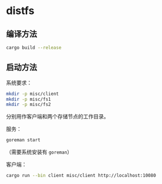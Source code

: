 # distfs

## 编译方法

```bash
cargo build --release
```

## 启动方法

系统要求：

```bash
mkdir -p misc/client
mkdir -p misc/fs1
mkdir -p misc/fs2
```

分别用作客户端和两个存储节点的工作目录。

服务：

```bash
goreman start
```

（需要系统安装有 `goreman`）

客户端：

```bash
cargo run --bin client misc/client http://localhost:10080
```

